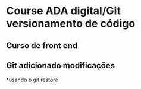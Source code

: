 # Course ADA digital/Git versionamento de código
## Curso de front end 

## Git adicionado modificações
*usando o git restore
